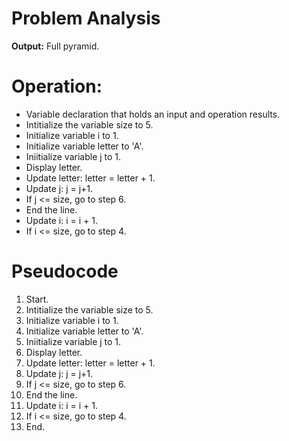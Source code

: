 # Problem Analysis     
**Output:** Full pyramid.

# Operation:   
- Variable declaration that holds an input and operation results.
- Intitialize the variable size to 5.
- Initialize variable i to 1.
- Initialize variable letter to 'A'.
- Iniitialize variable j to 1.
- Display letter.
- Update letter: letter = letter + 1.
- Update j: j = j+1.
- If j <= size, go to step 6.
- End the line.
- Update i: i = i + 1.
- If i <= size, go to step 4.

# Pseudocode   
1. Start.
2. Intitialize the variable size to 5.
3. Initialize variable i to 1.
4. Initialize variable letter to 'A'.
5. Iniitialize variable j to 1.
6. Display letter.
7. Update letter: letter = letter + 1.
8. Update j: j = j+1.
9. If j <= size, go to step 6.
10. End the line.
11. Update i: i = i + 1.
12. If i <= size, go to step 4.
13. End.
